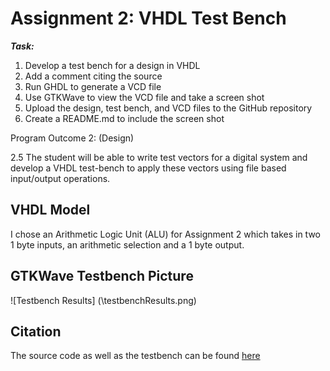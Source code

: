 # Assignment 2: VHDL Test Bench

***Task:***

1. Develop a test bench for a design in VHDL 
2. Add a comment citing the source
3. Run GHDL to generate a VCD file
4. Use GTKWave to view the VCD file and take a screen shot
5. Upload the design, test bench, and VCD files to the GitHub repository
6. Create a README.md to include the screen shot
 

Program Outcome 2: (Design)

2.5 The student will be able to write test vectors for a digital system and develop a VHDL test-bench to apply these vectors using file based input/output operations.

## VHDL Model

I chose an Arithmetic Logic Unit (ALU) for Assignment 2 which takes in two 1 byte inputs, an arithmetic selection and a 1 byte output.

## GTKWave Testbench Picture

![Testbench Results] (\testbenchResults.png)

## Citation

The source code as well as the testbench can be found [here](https://allaboutfpga.com/vhdl-code-for-4-bit-alu/)
